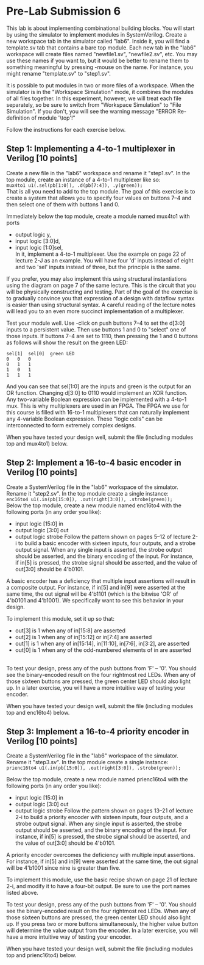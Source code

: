 # Pre-Lab Submission 6

This lab is about implementing combinational building blocks. You will start by using the simulator to implement modules in SystemVerilog. Create a new workspace tab in the simulator called "lab6". Inside it, you will find a template.sv tab that contains a bare top module. Each new tab in the "lab6" workspace will create files named "newfile1.sv", "newfile2.sv", etc. You may use these names if you want to, but it would be better to rename them to something meaningful by pressing <shift>-mouse on the name. For instance, you might rename "template.sv" to "step1.sv". <br />

It is possible to put modules in two or more files of a workspace. When the simulator is in the "Workspace Simulation" mode, it combines the modules of all files together. In this experiment, however, we will treat each file separately, so be sure to switch from "Workspace Simulation" to "File Simulation". If you don't, you will see the warning message "ERROR Re-definition of module '\top'!" <br />

Follow the instructions for each exercise below. <br />

## Step 1: Implementing a 4-to-1 multiplexer in Verilog [10 points]

Create a new file in the "lab6" workspace and rename it "step1.sv". In the top module, create an instance of a 4-to-1 multiplexer like so: <br />
	`mux4to1 u1(.sel(pb[1:0]), .d(pb[7:4]), .y(green));` <br />
That is all you need to add to the top module. The goal of this exercise is to create a system that allows you to specify four values on buttons 7–4 and then select one of them with buttons 1 and 0. <br />

Immediately below the top module, create a module named mux4to1 with ports
- output logic y,
- input logic [3:0]d,
- input logic [1:0]sel,
<br /> In it, implement a 4-to-1 multiplexer. Use the example on page 22 of lecture 2-J as an example. You will have four 'd' inputs instead of eight and two 'sel' inputs instead of three, but the principle is the same.

If you prefer, you may also implement this using structural instantiations using the diagram on page 7 of the same lecture. This is the circuit that you will be physically constructing and testing. Part of the goal of the exercise is to gradually convince you that expression of a design with dataflow syntax is easier than using structural syntax. A careful reading of the lecture notes will lead you to an even more succinct implementation of a multiplexer.

Test your module well. Use <shift>-click on push buttons 7–4 to set the d[3:0] inputs to a persistent value. Then use buttons 1 and 0 to "select" one of those inputs. If buttons 7–4 are set to 1110, then pressing the 1 and 0 buttons as follows will show the result on the green LED:
```
sel[1]	sel[0]	green LED
0	0	0
0	1	1
1	0	1
1	1	1
```
And you can see that sel[1:0] are the inputs and green is the output for an OR function. Changing d[3:0] to 0110 would implement an XOR function. Any two-variable Boolean expression can be implemented with a 4-to-1 mux. This is why multiplexers are used in an FPGA. The FPGA we use for this course is filled with 16-to-1 multiplexers that can naturally implement any 4-variable Boolean expression. These "logic cells" can be interconnected to form extremely complex designs. <br />

When you have tested your design well, submit the file (including modules top and mux4to1) below. <br />

## Step 2: Implement a 16-to-4 basic encoder in Verilog [10 points]

Create a SystemVerilog file in the "lab6" workspace of the simulator. Rename it "step2.sv". In the top module create a single instance: <br />
	`enc16to4 u1(.in(pb[15:0]), .out(right[3:0]), .strobe(green));`  <br />
Below the top module, create a new module named enc16to4 with the following ports (in any order you like): <br />
- input logic [15:0] in
- output logic [3:0] out
- output logic strobe
Follow the pattern shown on pages 5–12 of lecture 2-i to build a basic encoder with sixteen inputs, four outputs, and a strobe output signal. When any single input is asserted, the strobe output should be asserted, and the binary encoding of the input. For instance, if in[5] is pressed, the strobe signal should be asserted, and the value of out[3:0] should be 4'b0101.  <br />

A basic encoder has a deficiency that multiple input assertions will result in a composite output. For instance, if in[5] and in[9] were asserted at the same time, the out signal will be 4'b1101 (which is the bitwise 'OR' of 4'b0101 and 4'b1001). We specifically want to see this behavior in your design.  <br />

To implement this module, set it up so that: <br />
- out[3] is 1 when any of in[15:8] are asserted
- out[2] is 1 when any of in[15:12] or in[7:4] are asserted
- out[1] is 1 when any of in[15:14], in[11:10], in[7:6], in[3:2], are asserted
- out[0] is 1 when any of the odd-numbered elements of in are asserted


 <br />To test your design, press any of the push buttons from 'F' – '0'. You should see the binary-encoded result on the four rightmost red LEDs. When any of those sixteen buttons are pressed, the green center LED should also light up. In a later exercise, you will have a more intuitive way of testing your encoder. <br />

When you have tested your design well, submit the file (including modules top and enc16to4) below. <br />

## Step 3: Implement a 16-to-4 priority encoder in Verilog [10 points]

Create a SystemVerilog file in the "lab6" workspace of the simulator. Rename it "step3.sv". In the top module create a single instance: <br />
	`prienc16to4 u1(.in(pb[15:0]), .out(right[3:0]), .strobe(green));`

Below the top module, create a new module named prienc16to4 with the following ports (in any order you like): <br />
- input logic [15:0] in
- output logic [3:0] out
- output logic strobe
Follow the pattern shown on pages 13–21 of lecture 2-i to build a priority encoder with sixteen inputs, four outputs, and a strobe output signal. When any single input is asserted, the strobe output should be asserted, and the binary encoding of the input. For instance, if in[5] is pressed, the strobe signal should be asserted, and the value of out[3:0] should be 4'b0101. <br />

A priority encoder overcomes the deficiency with multiple input assertions. For instance, if in[5] and in[9] were asserted at the same time, the out signal will be 4'b1001 since nine is greater than five. <br />

To implement this module, use the basic recipe shown on page 21 of lecture 2-i, and modify it to have a four-bit output. Be sure to use the port names listed above. <br />

To test your design, press any of the push buttons from 'F' – '0'. You should see the binary-encoded result on the four rightmost red LEDs. When any of those sixteen buttons are pressed, the green center LED should also light up. If you press two or more buttons simultaneously, the higher value button will determine the value output from the encoder. In a later exercise, you will have a more intuitive way of testing your encoder. <br />

When you have tested your design well, submit the file (including modules top and prienc16to4) below. <br />
